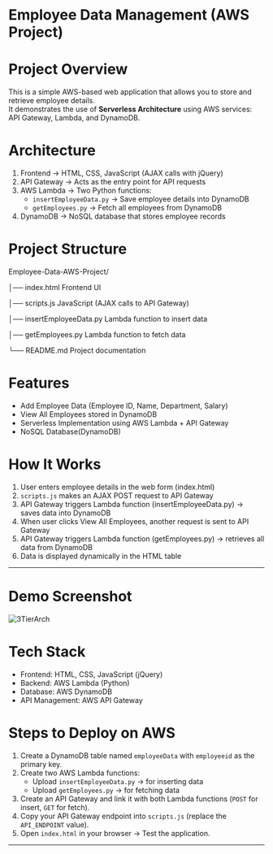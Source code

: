 # Employee Data Management (AWS Project)

# Project Overview
This is a simple AWS-based web application that allows you to store and retrieve employee details.  
It demonstrates the use of **Serverless Architecture** using AWS services: API Gateway, Lambda, and DynamoDB.



# Architecture
1. Frontend → HTML, CSS, JavaScript (AJAX calls with jQuery)  
2. API Gateway → Acts as the entry point for API requests  
3. AWS Lambda → Two Python functions:
   - `insertEmployeeData.py` → Save employee details into DynamoDB
   - `getEmployees.py` → Fetch all employees from DynamoDB
4. DynamoDB → NoSQL database that stores employee records




# Project Structure
Employee-Data-AWS-Project/


│── index.html Frontend UI

│── scripts.js JavaScript (AJAX calls to API Gateway)

│── insertEmployeeData.py Lambda function to insert data

│── getEmployees.py Lambda function to fetch data

└── README.md Project documentation





# Features
- Add Employee Data (Employee ID, Name, Department, Salary)  
- View All Employees stored in DynamoDB  
- Serverless Implementation using AWS Lambda + API Gateway  
- NoSQL Database(DynamoDB)  



# How It Works
1. User enters employee details in the web form (index.html)  
2. `scripts.js` makes an AJAX POST request to API Gateway  
3. API Gateway triggers Lambda function (insertEmployeeData.py) → saves data into DynamoDB  
4. When user clicks View All Employees, another request is sent to API Gateway  
5. API Gateway triggers Lambda function (getEmployees.py) → retrieves all data from DynamoDB  
6. Data is displayed dynamically in the HTML table  

---

# Demo Screenshot
![3TierArch](Home-Page.jpg)


# Tech Stack
- Frontend: HTML, CSS, JavaScript (jQuery)  
- Backend: AWS Lambda (Python)  
- Database: AWS DynamoDB  
- API Management: AWS API Gateway  



# Steps to Deploy on AWS
1. Create a DynamoDB table named `employeeData` with `employeeid` as the primary key.  
2. Create two AWS Lambda functions:
   - Upload `insertEmployeeData.py` → for inserting data  
   - Upload `getEmployees.py` → for fetching data  
3. Create an API Gateway and link it with both Lambda functions (`POST` for insert, `GET` for fetch).  
4. Copy your API Gateway endpoint into `scripts.js` (replace the `API_ENDPOINT` value).  
5. Open `index.html` in your browser → Test the application.  

-------------------------------------------------------------------------------------------------------------------------------------------------------------------------------------------


